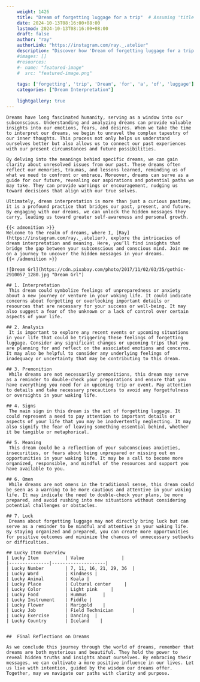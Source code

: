 ```yaml
---
    weight: 1426
    title: "Dream of forgetting luggage for a trip"  # Assuming 'title' column exists
    date: 2024-10-13T08:16:00+08:00
    lastmod: 2024-10-13T08:16:00+08:00
    draft: false
    author: "ray"
    authorLink: "https://instagram.com/ray._.atelier"
    description: "Discover how 'Dream of forgetting luggage for a trip' can interpret your future and uncover its significant meanings in your life."
    #images: []
    #resources:
    #- name: "featured-image"
    #  src: "featured-image.png"
    
    tags: ['forgetting', 'trip', 'Dream', 'for', 'a', 'of', 'luggage']
    categories: ["Dream Interpretation"]
    
    lightgallery: true
---
```

    
    Dreams have long fascinated humanity, serving as a window into our subconscious. Understanding and analyzing dreams can provide valuable insights into our emotions, fears, and desires. When we take the time to interpret our dreams, we begin to unravel the complex tapestry of our inner thoughts. This process not only helps us understand ourselves better but also allows us to connect our past experiences with our present circumstances and future possibilities.
    
    By delving into the meanings behind specific dreams, we can gain clarity about unresolved issues from our past. These dreams often reflect our memories, traumas, and lessons learned, reminding us of what we need to confront or embrace. Moreover, dreams can serve as a guide for our future, revealing our aspirations and potential paths we may take. They can provide warnings or encouragement, nudging us toward decisions that align with our true selves.
    
    Ultimately, dream interpretation is more than just a curious pastime; it is a profound practice that bridges our past, present, and future. By engaging with our dreams, we can unlock the hidden messages they carry, leading us toward greater self-awareness and personal growth.
    
    {{< admonition >}}
    Welcome to the realm of dreams, where I, [Ray](https://instagram.com/ray._.atelier), explore the intricacies of dream interpretation and meaning. Here, you’ll find insights that bridge the gap between your subconscious and conscious mind. Join me on a journey to uncover the hidden messages in your dreams.
    {{< /admonition >}}
    
    ![Dream Grl](https://cdn.pixabay.com/photo/2017/11/02/03/35/gothic-2910057_1280.jpg "Dream Grl")
    
    ## 1. Interpretation
     This dream could symbolize feelings of unpreparedness or anxiety about a new journey or venture in your waking life. It could indicate concerns about forgetting or overlooking important details or resources that are necessary for your success or well-being. It may also suggest a fear of the unknown or a lack of control over certain aspects of your life.
    
    ## 2. Analysis
     It is important to explore any recent events or upcoming situations in your life that could be triggering these feelings of forgetting luggage. Consider any significant changes or upcoming trips that you are planning for and reflect on the associated emotions and concerns. It may also be helpful to consider any underlying feelings of inadequacy or uncertainty that may be contributing to this dream.
    
    ## 3. Premonition
     While dreams are not necessarily premonitions, this dream may serve as a reminder to double-check your preparations and ensure that you have everything you need for an upcoming trip or event. Pay attention to details and take necessary precautions to avoid any forgetfulness or oversights in your waking life.
    
    ## 4. Signs
     The main sign in this dream is the act of forgetting luggage. It could represent a need to pay attention to important details or aspects of your life that you may be inadvertently neglecting. It may also signify the fear of leaving something essential behind, whether it be tangible or metaphorical.
    
    ## 5. Meaning
     This dream could be a reflection of your subconscious anxieties, insecurities, or fears about being unprepared or missing out on opportunities in your waking life. It may be a call to become more organized, responsible, and mindful of the resources and support you have available to you.
    
    ## 6. Omen
     While dreams are not omens in the traditional sense, this dream could be seen as a warning to be more cautious and attentive in your waking life. It may indicate the need to double-check your plans, be more prepared, and avoid rushing into new situations without considering potential challenges or obstacles.
    
    ## 7. Luck
     Dreams about forgetting luggage may not directly bring luck but can serve as a reminder to be mindful and attentive in your waking life. By staying organized and prepared, you can create more opportunities for positive outcomes and minimize the chances of unnecessary setbacks or difficulties.
    
    ## Lucky Item Overview
    | Lucky Item          | Value              |
    |---------------|--------------------|
    | Lucky Number        | 7, 11, 16, 21, 29, 36  |
    | Lucky Word          | Kindness |
    | Lucky Animal        | Koala |
    | Lucky Place         | Cultural center     |
    | Lucky Color         | Light pink     |
    | Lucky Food          | Hummus      |
    | Lucky Instrument    | Fiddle |
    | Lucky Flower        | Marigold    |
    | Lucky Job           | Field Technician       |
    | Lucky Exercise      | Dancing  |
    | Lucky Country       | Iceland    |
    
    
    ##  Final Reflections on Dreams
    
    As we conclude this journey through the world of dreams, remember that dreams are both mysterious and beautiful. They hold the power to reveal hidden truths and insights about ourselves. By embracing their messages, we can cultivate a more positive influence in our lives. Let us live with intention, guided by the wisdom our dreams offer. Together, may we navigate our paths with clarity and purpose.
    